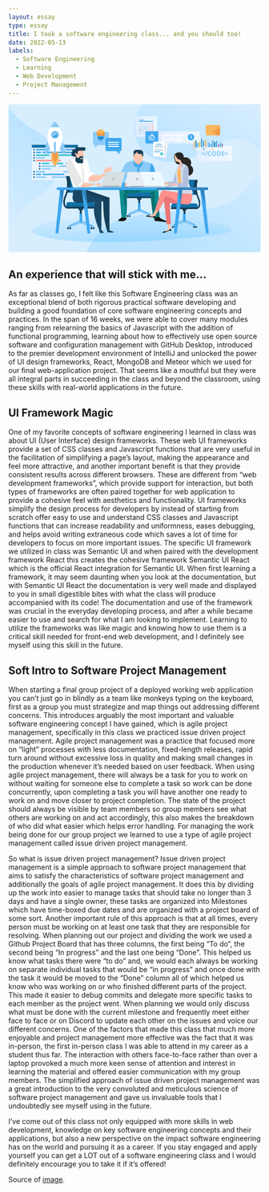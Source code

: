 ```yaml
---
layout: essay
type: essay
title: I took a software engineering class... and you should too!
date: 2022-05-13
labels:
  - Software Engineering
  - Learning
  - Web Development
  - Project Management
---
```


<img class="ui medium right floated rounded image" src="/images/software-development.png">

<h2> An experience that will stick with me... </h2>

  As far as classes go, I felt like this Software Engineering class was an exceptional blend of both rigorous practical software developing and building a good foundation of core software engineering concepts and practices. In the span of 16 weeks, we were able to cover many modules ranging from relearning the basics of Javascript with the addition of functional programming, learning about how to effectively use open source software and configuration management with GitHub Desktop, introduced to the premier development environment of IntelliJ and unlocked the power of UI design frameworks, React, MongoDB and Meteor which we used for our final web-application project. That seems like a mouthful but they were all integral parts in succeeding in the class and beyond the classroom, using these skills with real-world applications in the future. 


<h2> UI Framework Magic </h2>

  One of my favorite concepts of software engineering I learned in class was about UI (User Interface) design frameworks. These web UI frameworks provide a set of CSS classes and Javascript functions that are very useful in the facilitation of simplifying a page’s layout, making the appearance and feel more attractive, and another important benefit is that they provide consistent results across different browsers. These are different from “web development frameworks”, which provide support for interaction, but both types of frameworks are often paired together for web application to provide a cohesive feel with aesthetics and functionality. UI frameworks simplify the design process for developers by instead of starting from scratch offer easy to use and understand CSS classes and Javascript functions that can increase readability and uniformness, eases debugging, and helps avoid writing extraneous code which saves a lot of time for developers to focus on more important issues. The specific UI framework we utilized in class was Semantic UI and when paired with the development framework React this creates the cohesive framework Semantic UI React which is the official React integration for Semantic UI. When first learning a framework, it may seem daunting when you look at the documentation, but with Semantic UI React the documentation is very well made and displayed to you in small digestible bites with what the class will produce accompanied with its code! The documentation and use of the framework was crucial in the everyday developing process, and after a while became easier to use and search for what I am looking to implement. Learning to utilize the frameworks was like magic and knowing how to use them is a critical skill needed for front-end web development, and I definitely see myself using this skill in the future.  

<h2> Soft Intro to Software Project Management </h2>

  When starting a final group project of a deployed working web application you can’t just go in blindly as a team like monkeys typing on the keyboard, first as a group you must strategize and map things out addressing different concerns. This introduces arguably the most important and valuable software engineering concept I have gained, which is agile project management, specifically in this class we practiced issue driven project management. Agile project management was a practice that focused more on “light” processes with less documentation, fixed-length releases, rapid turn around without excessive loss in quality and making small changes in the production whenever it’s needed based on user feedback. When using agile project management, there will always be a task for you to work on without waiting for someone else to complete a task so work can be done concurrently, upon completing a task you will have another one ready to work on and move closer to project completion. The state of the project should always be visible by team members so group members see what others are working on and act accordingly, this also makes the breakdown of who did what easier which helps error handling. For managing the work being done for our group project we learned to use a type of agile project management called issue driven project management. 
  

  So what is issue driven project management? Issue driven project management is a simple approach to software project management that aims to satisfy the characteristics of software project management and additionally the goals of agile project management. It does this by dividing up the work into easier to manage tasks that should take no longer than 3 days and have a single owner, these tasks are organized into Milestones which have time-boxed due dates and are organized with a project board of some sort. Another important rule of this approach is that at all times, every person must be working on at least one task that they are responsible for resolving. When planning out our project and dividing the work we used a Github Project Board that has three columns, the first being “To do”, the second being “In progress” and the last one being “Done”. This helped us know what tasks there were “to do” and, we would each always be working on separate individual tasks that would be “in progress” and once done with the task it would be moved to the “Done” column all of which helped us know who was working on or who finished different parts of the project. This made it easier to debug commits and delegate more specific tasks to each member as the project went. When planning we would only discuss what must be done with the current milestone and frequently meet either face to face or on Discord to update each other on the issues and voice our different concerns. One of the factors that made this class that much more enjoyable and project management more effective was the fact that it was in-person, the first in-person class I was able to attend in my career as a student thus far. The interaction with others face-to-face rather than over a laptop provoked a much more keen sense of attention and interest in learning the material and offered easier communication with my group members. The simplified approach of issue driven project management was a great introduction to the very convoluted and meticulous science of software project management and gave us invaluable tools that I undoubtedly see myself using in the future. 
  
  I’ve come out of this class not only equipped with more skills in web development, knowledge on key software engineering concepts and their applications, but also a new perspective on the impact software engineering has on the world and pursuing it as a career. If you stay engaged and apply yourself you can get a LOT out of a software engineering class and I would definitely encourage you to take it if it’s offered!

Source of [image]("https://www.google.com/search?q=software+development+team&sxsrf=ALiCzsZNXtnhPEJR2XBjwtLB_8qfvnzzfg:1652475295466&source=lnms&tbm=isch&sa=X&ved=2ahUKEwiGy_GXrt33AhVeIDQIHTxkDiQQ_AUoAXoECAEQAw&biw=1440&bih=709&dpr=2#imgrc=y-ORipxGVm6RQM").
